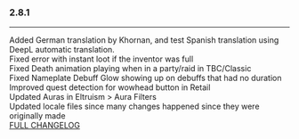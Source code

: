### 2.8.1
___
Added German translation by Khornan, and test Spanish translation using DeepL automatic translation.\
Fixed error with instant loot if the inventor was full\
Fixed Death animation playing when in a party/raid in TBC/Classic\
Fixed Nameplate Debuff Glow showing up on debuffs that had no duration\
Improved quest detection for wowhead button in Retail\
Updated Auras in Eltruism > Aura Filters\
Updated locale files since many changes happened since they were originally made\
[FULL CHANGELOG](https://github.com/eltreum0/eltruism/blob/main/Changelog.md)
